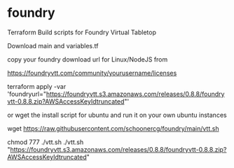 # foundry
Terraform Build scripts for Foundry Virtual Tabletop


Download main and variables.tf

copy your foundry download url for Linux/NodeJS from 

https://foundryvtt.com/community/yourusername/licenses

terraform apply -var 'foundryurl="https://foundryvtt.s3.amazonaws.com/releases/0.8.8/foundryvtt-0.8.8.zip?AWSAccessKeyIdtruncated"'

or wget the install script for ubuntu and run it on your own ubuntu instances

wget https://raw.githubusercontent.com/schoonercg/foundry/main/vtt.sh

chmod 777 ./vtt.sh 
./vtt.sh "https://foundryvtt.s3.amazonaws.com/releases/0.8.8/foundryvtt-0.8.8.zip?AWSAccessKeyIdtruncated"

